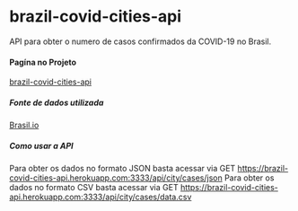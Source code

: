 # brazil-covid-cities-api
API para obter o numero de casos confirmados da COVID-19 no Brasil.

#### Pagína no Projeto
[brazil-covid-cities-api](https://brazil-covid-cities-api.herokuapp.com/)

##### Fonte de dados utilizada
[Brasil.io](https://brasil.io/dataset/covid19/caso)

##### Como usar a API

Para obter os dados no formato JSON basta acessar via GET https://brazil-covid-cities-api.herokuapp.com:3333/api/city/cases/json
Para obter os dados no formato CSV basta acessar via GET https://brazil-covid-cities-api.herokuapp.com:3333/api/city/cases/data.csv
